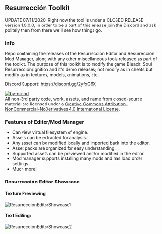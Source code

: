 ## Resurrección Toolkit

UPDATE 07/11/2020: Right now the tool is under a CLOSED RELEASE version 1.0.0.0, in order to be a part of this release join the Discord and ask politely then from there we'll see how things go.

### Info

Repo containing the releases of the Resurrección Editor and Resurrección Mod Manager, along with any other miscellaneous tools released as part of the toolkit. The purpose of this toolkit is to modify the game Bleach: Soul Resurrección/Ignition and it's demo releases; not modify as in cheats but modify as in textures, models, animations, etc.

Discord Support: https://discord.gg/2yfxG6X

[![by-nc-nd](https://licensebuttons.net/l/by-nc-nd/4.0/88x31.png)](https://creativecommons.org/licenses/by-nc-nd/4.0/)  
All non-3rd party code, work, assets, and name from closed-source material are licensed under a [Creative Commons Attribution-NonCommercial-NoDerivatives 4.0 International License](https://creativecommons.org/licenses/by-nc-nd/4.0/).

### Features of Editor/Mod Manager
 - Can view virtual filesystem of engine.
 - Assets can be extracted for analysis.
 - Any asset can be modified locally and imported back into the editor.
 - Asset packs are organized for easy understanding.
 - Supported assets can be previewed and/or modified in the editor.
 - Mod manager supports installing many mods and has load order settings.
 - Much more!

### Resurrección Editor Showcase
#### Texture Previewing:
![ResurrecciónEditorShowcase1](https://i.imgur.com/hI2tC4x.png)

#### Text Editing:
![ResurrecciónEditorShowcase2](https://i.imgur.com/lgpdgxx.png)
